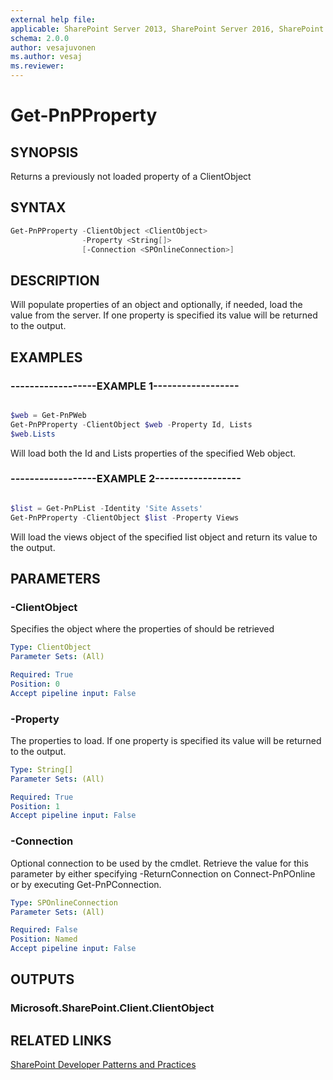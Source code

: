 ```yaml
---
external help file:
applicable: SharePoint Server 2013, SharePoint Server 2016, SharePoint Server 2019, SharePoint Online
schema: 2.0.0
author: vesajuvonen
ms.author: vesaj
ms.reviewer:
---
```

# Get-PnPProperty

## SYNOPSIS
Returns a previously not loaded property of a ClientObject

## SYNTAX 

```powershell
Get-PnPProperty -ClientObject <ClientObject>
                -Property <String[]>
                [-Connection <SPOnlineConnection>]
```

## DESCRIPTION
Will populate properties of an object and optionally, if needed, load the value from the server. If one property is specified its value will be returned to the output.

## EXAMPLES

### ------------------EXAMPLE 1------------------
```powershell

$web = Get-PnPWeb
Get-PnPProperty -ClientObject $web -Property Id, Lists
$web.Lists
```

Will load both the Id and Lists properties of the specified Web object.

### ------------------EXAMPLE 2------------------
```powershell

$list = Get-PnPList -Identity 'Site Assets'
Get-PnPProperty -ClientObject $list -Property Views
```

Will load the views object of the specified list object and return its value to the output.

## PARAMETERS

### -ClientObject
Specifies the object where the properties of should be retrieved

```yaml
Type: ClientObject
Parameter Sets: (All)

Required: True
Position: 0
Accept pipeline input: False
```

### -Property
The properties to load. If one property is specified its value will be returned to the output.

```yaml
Type: String[]
Parameter Sets: (All)

Required: True
Position: 1
Accept pipeline input: False
```

### -Connection
Optional connection to be used by the cmdlet. Retrieve the value for this parameter by either specifying -ReturnConnection on Connect-PnPOnline or by executing Get-PnPConnection.

```yaml
Type: SPOnlineConnection
Parameter Sets: (All)

Required: False
Position: Named
Accept pipeline input: False
```

## OUTPUTS

### Microsoft.SharePoint.Client.ClientObject

## RELATED LINKS

[SharePoint Developer Patterns and Practices](https://aka.ms/sppnp)
